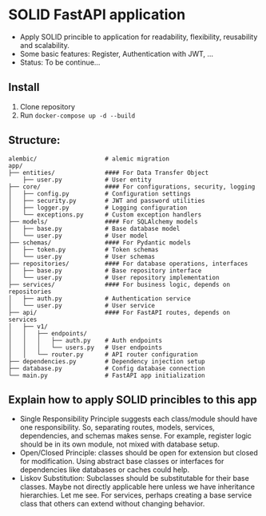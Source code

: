 # SOLID FastAPI application
- Apply SOLID princible to application for readability, flexibility, reusability and scalability.
- Some basic features: Register, Authentication with JWT, ...
- Status: To be continue...
## Install
1. Clone repository
2. Run ```docker-compose up -d --build```
## Structure:
```
alembic/                   # alemic migration
app/
├── entities/              #### For Data Transfer Object
    ├── user.py            # User entity
├── core/                  #### For configurations, security, logging
│   ├── config.py          # Configuration settings
│   ├── security.py        # JWT and password utilities
│   ├── logger.py          # Logging configuration
│   └── exceptions.py      # Custom exception handlers
├── models/                #### For SQLAlchemy models
│   ├── base.py            # Base database model
│   └── user.py            # User model
├── schemas/               #### For Pydantic models
│   ├── token.py           # Token schemas
│   └── user.py            # User schemas
├── repositories/          #### For database operations, interfaces
│   ├── base.py            # Base repository interface
│   └── user.py            # User repository implementation
├── services/              #### For business logic, depends on repositories
│   ├── auth.py            # Authentication service
│   └── user.py            # User service
├── api/                   #### For FastAPI routes, depends on services
│   ├── v1/
│   │   ├── endpoints/
│   │   │   ├── auth.py    # Auth endpoints
│   │   │   └── users.py   # User endpoints
│   │   └── router.py      # API router configuration
├── dependencies.py        # Dependency injection setup
├── database.py            # Config database connection
└── main.py                # FastAPI app initialization
```
## Explain how to apply SOLID princibles to this app
- Single Responsibility Principle suggests each class/module should have one responsibility. So, separating routes, models, services, dependencies, and schemas makes sense. For example, register logic should be in its own module, not mixed with database setup.
- Open/Closed Principle: classes should be open for extension but closed for modification. Using abstract base classes or interfaces for dependencies like databases or caches could help.
- Liskov Substitution: Subclasses should be substitutable for their base classes. Maybe not directly applicable here unless we have inheritance hierarchies. Let me see. For services, perhaps creating a base service class that others can extend without changing behavior.
